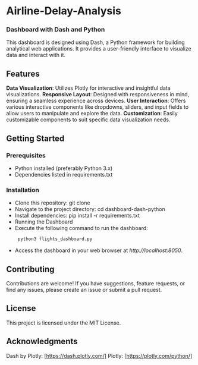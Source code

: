 # Airline-Delay-Analysis
### Dashboard with Dash and Python
This dashboard is designed using Dash, a Python framework for building analytical web applications. It provides a user-friendly interface to visualize data and interact with it.

## Features
**Data Visualization**: Utilizes Plotly for interactive and insightful data visualizations.
**Responsive Layout**: Designed with responsiveness in mind, ensuring a seamless experience across devices.
**User Interaction**: Offers various interactive components like dropdowns, sliders, and input fields to allow users to manipulate and explore the data.
**Customization**: Easily customizable components to suit specific data visualization needs.

## Getting Started
### Prerequisites
- Python installed (preferably Python 3.x)
- Dependencies listed in requirements.txt

### Installation
- Clone this repository: git clone <repository-url>
- Navigate to the project directory: cd dashboard-dash-python
- Install dependencies: pip install -r requirements.txt
- Running the Dashboard
- Execute the following command to run the dashboard:
  ```bash
   python3 flights_dashboard.py

- Access the dashboard in your web browser at _http://localhost:8050_.

## Contributing
Contributions are welcome! If you have suggestions, feature requests, or find any issues, please create an issue or submit a pull request.

## License
This project is licensed under the MIT License.

## Acknowledgments
Dash by Plotly: [https://dash.plotly.com/]
Plotly: [https://plotly.com/python/]
